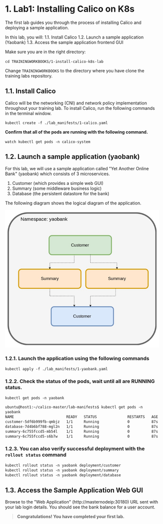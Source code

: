 # 1. Lab1: Installing Calico on K8s

The first lab guides you through the process of installing Calico and deploying a sample application. 

In this lab, you will:
1.1. Install Calico
1.2. Launch a sample application (Yaobank) 
1.3. Access the sample application frontend GUI

Make sure you are in the right directory:

`cd TRAININGWORKBOOKS/1-install-calico-k8s-lab`

Change `TRAININGWORKBOOKS` to the directory where you have clone the training labs repository.

## 1.1. Install Calico

Calico will be the networking (CNI) and network policy implementation throughout your training lab. To install Calico, run the following commands in the terminal window.

```
kubectl create -f ./lab_manifests/1-calico.yaml
```

**Confirm that all of the pods are running with the following command.**

`watch kubectl get pods -n calico-system`

## 1.2. Launch a sample application (yaobank)

For this lab, we will use a sample application called "Yet Another Online Bank" (yaobank) which consists of 3 microservices.
1. Customer (which provides a simple web GUI)
2. Summary (some middleware business logic)
3. Database (the persistent datastore for the bank)


The following diagram shows the logical diagram of the application.

![yaobank](img/1-yaobank.jpg)

### 1.2.1. Launch the application using the following commands

```
kubectl apply -f ./lab_manifests/1-yaobank.yaml
```

### 1.2.2. Check the status of the pods, wait until all are RUNNING status.
```
kubectl get pods -n yaobank
```

```
ubuntu@host1:~/calico-master/lab-manifests$ kubectl get pods -n yaobank
NAME                        READY   STATUS              RESTARTS   AGE
customer-5df6b999fb-qmbjz   1/1     Running             0          87s
database-7d4b6bf788-mgl2n   1/1     Running             0          87s
summary-6c755fccd5-mb54l    1/1     Running             0          87s
summary-6c755fccd5-s6b7w    1/1     Running             0          87s
```

### 1.2.3. You can also verify successful deployment with the `rollout status` command

```
kubectl rollout status -n yaobank deployment/customer
kubectl rollout status -n yaobank deployment/summary
kubectl rollout status -n yaobank deployment/database
```


## 1.3. Access the Sample Application Web GUI

Browse to the "Web Application" (http://masternodeip:30180) URL sent with your lab login details. You should see the bank balance for a user account.
 

> __Congratulations! You have completed your first lab.__

